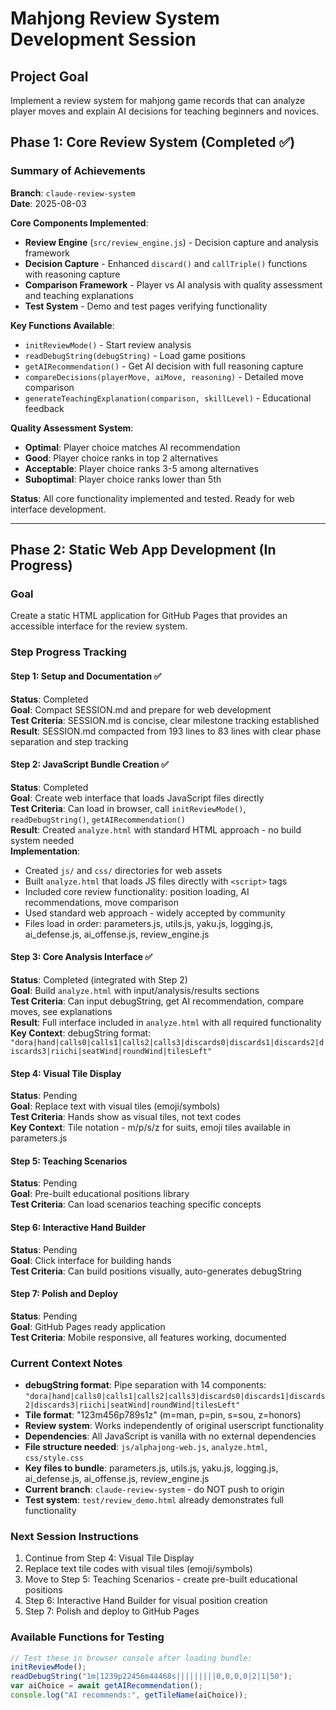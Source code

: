# Mahjong Review System Development Session

## Project Goal
Implement a review system for mahjong game records that can analyze player moves and explain AI decisions for teaching beginners and novices.

## Phase 1: Core Review System (Completed ✅)

### Summary of Achievements
**Branch**: `claude-review-system`  
**Date**: 2025-08-03

**Core Components Implemented**:
- **Review Engine** (`src/review_engine.js`) - Decision capture and analysis framework
- **Decision Capture** - Enhanced `discard()` and `callTriple()` functions with reasoning capture
- **Comparison Framework** - Player vs AI analysis with quality assessment and teaching explanations
- **Test System** - Demo and test pages verifying functionality

**Key Functions Available**:
- `initReviewMode()` - Start review analysis
- `readDebugString(debugString)` - Load game positions
- `getAIRecommendation()` - Get AI decision with full reasoning capture  
- `compareDecisions(playerMove, aiMove, reasoning)` - Detailed move comparison
- `generateTeachingExplanation(comparison, skillLevel)` - Educational feedback

**Quality Assessment System**:
- **Optimal**: Player choice matches AI recommendation
- **Good**: Player choice ranks in top 2 alternatives  
- **Acceptable**: Player choice ranks 3-5 among alternatives
- **Suboptimal**: Player choice ranks lower than 5th

**Status**: All core functionality implemented and tested. Ready for web interface development.

---

## Phase 2: Static Web App Development (In Progress)

### Goal
Create a static HTML application for GitHub Pages that provides an accessible interface for the review system.

### Step Progress Tracking

#### Step 1: Setup and Documentation ✅
**Status**: Completed  
**Goal**: Compact SESSION.md and prepare for web development  
**Test Criteria**: SESSION.md is concise, clear milestone tracking established  
**Result**: SESSION.md compacted from 193 lines to 83 lines with clear phase separation and step tracking

#### Step 2: JavaScript Bundle Creation ✅
**Status**: Completed  
**Goal**: Create web interface that loads JavaScript files directly  
**Test Criteria**: Can load in browser, call `initReviewMode()`, `readDebugString()`, `getAIRecommendation()`  
**Result**: Created `analyze.html` with standard HTML approach - no build system needed  
**Implementation**:
- Created `js/` and `css/` directories for web assets
- Built `analyze.html` that loads JS files directly with `<script>` tags
- Included core review functionality: position loading, AI recommendations, move comparison
- Used standard web approach - widely accepted by community
- Files load in order: parameters.js, utils.js, yaku.js, logging.js, ai_defense.js, ai_offense.js, review_engine.js

#### Step 3: Core Analysis Interface ✅ 
**Status**: Completed (integrated with Step 2)  
**Goal**: Build `analyze.html` with input/analysis/results sections  
**Test Criteria**: Can input debugString, get AI recommendation, compare moves, see explanations  
**Result**: Full interface included in `analyze.html` with all required functionality  
**Key Context**: debugString format: `"dora|hand|calls0|calls1|calls2|calls3|discards0|discards1|discards2|discards3|riichi|seatWind|roundWind|tilesLeft"`

#### Step 4: Visual Tile Display
**Status**: Pending  
**Goal**: Replace text with visual tiles (emoji/symbols)  
**Test Criteria**: Hands show as visual tiles, not text codes  
**Key Context**: Tile notation - m/p/s/z for suits, emoji tiles available in parameters.js

#### Step 5: Teaching Scenarios
**Status**: Pending  
**Goal**: Pre-built educational positions library  
**Test Criteria**: Can load scenarios teaching specific concepts  

#### Step 6: Interactive Hand Builder  
**Status**: Pending  
**Goal**: Click interface for building hands  
**Test Criteria**: Can build positions visually, auto-generates debugString

#### Step 7: Polish and Deploy
**Status**: Pending  
**Goal**: GitHub Pages ready application  
**Test Criteria**: Mobile responsive, all features working, documented

### Current Context Notes
- **debugString format**: Pipe separation with 14 components: `"dora|hand|calls0|calls1|calls2|calls3|discards0|discards1|discards2|discards3|riichi|seatWind|roundWind|tilesLeft"`
- **Tile format**: "123m456p789s1z" (m=man, p=pin, s=sou, z=honors)
- **Review system**: Works independently of original userscript functionality
- **Dependencies**: All JavaScript is vanilla with no external dependencies
- **File structure needed**: `js/alphajong-web.js`, `analyze.html`, `css/style.css`
- **Key files to bundle**: parameters.js, utils.js, yaku.js, logging.js, ai_defense.js, ai_offense.js, review_engine.js
- **Current branch**: `claude-review-system` - do NOT push to origin
- **Test system**: `test/review_demo.html` already demonstrates full functionality

### Next Session Instructions
1. Continue from Step 4: Visual Tile Display  
2. Replace text tile codes with visual tiles (emoji/symbols)
3. Move to Step 5: Teaching Scenarios - create pre-built educational positions
4. Step 6: Interactive Hand Builder for visual position creation
5. Step 7: Polish and deploy to GitHub Pages

### Available Functions for Testing
```javascript
// Test these in browser console after loading bundle:
initReviewMode();
readDebugString("1m|1239p22456m44468s|||||||||0,0,0,0|2|1|50");
var aiChoice = await getAIRecommendation();
console.log("AI recommends:", getTileName(aiChoice));
```